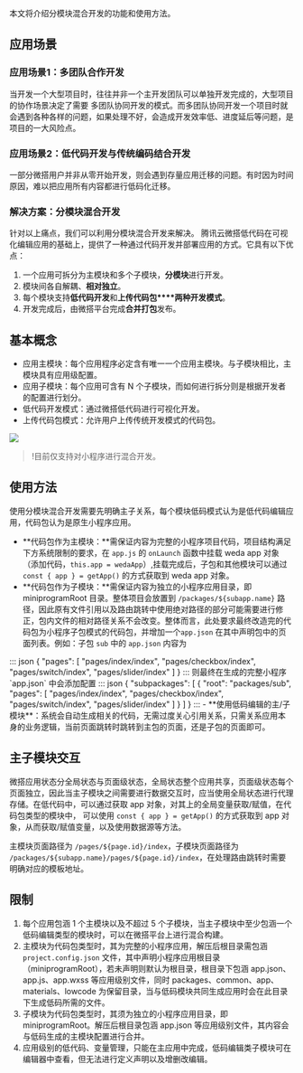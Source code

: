 本文将介绍分模块混合开发的功能和使用方法。
## 应用场景
### 应用场景1：多团队合作开发
当开发一个大型项目时，往往并非一个主开发团队可以单独开发完成的，大型项目的协作场景决定了需要 多团队协同开发的模式。而多团队协同开发一个项目时就会遇到各种各样的问题，如果处理不好，会造成开发效率低、进度延后等问题，是项目的一大风险点。
### 应用场景2：低代码开发与传统编码结合开发
一部分微搭用户并非从零开始开发，则会遇到存量应用迁移的问题。有时因为时间原因，难以把应用所有内容都进行低码化迁移。

### 解决方案：分模块混合开发
针对以上痛点，我们可以利用分模块混合开发来解决。
腾讯云微搭低代码在可视化编辑应用的基础上，提供了一种通过代码开发并部署应用的方式。它具有以下优点：
1. 一个应用可拆分为主模块和多个子模块，**分模块**进行开发。
2. 模块间各自解耦、**相对独立**。
3. 每个模块支持**低代码开发**和**上传代码包****两种开发模式**。
4. 开发完成后，由微搭平台完成**合并打包**发布。


## 基本概念

- 应用主模块：每个应用程序必定含有唯一一个应用主模块。与子模块相比，主模块具有应用级配置。
- 应用子模块：每个应用可含有 N 个子模块，而如何进行拆分则是根据开发者的配置进行划分。
- 低代码开发模式：通过微搭低代码进行可视化开发。
- 上传代码包模式：允许用户上传传统开发模式的代码包。

![](https://main.qcloudimg.com/raw/6a5099d9dff62f40f577f36c4a81b3a2.png)

>!目前仅支持对小程序进行混合开发。
## 使用方法

使用分模块混合开发需要先明确主子关系，每个模块低码模式认为是低代码编辑应用，代码包认为是原生小程序应用。

- **代码包作为主模块：**需保证内容为完整的小程序项目代码，项目结构满足下方系统限制的要求，在 `app.js` 的 `onLaunch` 函数中挂载 weda app 对象（添加代码，`this.app = wedaApp`）,挂载完成后，子包和其他模块可以通过`const { app } = getApp()` 的方式获取到 weda app 对象。
- **代码包作为子模块：**需保证内容为独立的小程序应用目录，即 miniprogramRoot 目录。整体项目会放置到 `/packages/${subapp.name}` 路径，因此原有文件引用以及路由跳转中使用绝对路径的部分可能需要进行修正，包内文件的相对路径关系不会改变。整体而言，此处要求最终改造完的代码包为小程序子包模式的代码包，并增加一个`app.json` 在其中声明包中的页面列表。例如：子包 `sub` 中的 `app.json` 内容为
<dx-codeblock>
:::  json
{
  "pages": [
    "pages/index/index",
    "pages/checkbox/index",
    "pages/switch/index",
    "pages/slider/index"
  ]
}
:::
</dx-codeblock>
则最终在生成的完整小程序`app.json` 中会添加配置
<dx-codeblock>
:::  json
{
  "subpackages": [
    {
      "root": "packages/sub",
      "pages": [
        "pages/index/index",
        "pages/checkbox/index",
        "pages/switch/index",
        "pages/slider/index"
      ]
    }
  ]
}
:::
</dx-codeblock>
- **使用低码编辑的主/子模块**：系统会自动生成相关的代码，无需过度关心引用关系，只需关系应用本身的业务逻辑，当前页面跳转时跳转到主包的页面，还是子包的页面即可。

## 主子模块交互

微搭应用状态分全局状态与页面级状态，全局状态整个应用共享，页面级状态每个页面独立，因此当主子模块之间需要进行数据交互时，应当使用全局状态进行代理存储。在低代码中，可以通过获取 app 对象，对其上的全局变量获取/赋值，在代码包类型的模块中， 可以使用 `const { app } = getApp()` 的方式获取到 app 对象，从而获取/赋值变量，以及使用数据源等方法。

主模块页面路径为 `/pages/${page.id}/index`，子模块页面路径为 `/packages/${subapp.name}/pages/${page.id}/index`，在处理路由跳转时需要明确对应的模板地址。

## 限制

1. 每个应用包涵 1 个主模块以及不超过 5 个子模块，当主子模块中至少包涵一个低码编辑类型的模块时，可以在微搭平台上进行混合构建。
1. 主模块为代码包类型时，其为完整的小程序应用，解压后根目录需包涵 `project.config.json` 文件，其中声明小程序应用根目录（miniprogramRoot），若未声明则默认为根目录，根目录下包涵 app.json、app.js、app.wxss 等应用级别文件，同时 packages、common、app、materials、lowcode 为保留目录，当与低码模块共同生成应用时会在此目录下生成低码所需的文件。
1. 子模块为代码包类型时，其须为独立的小程序应用目录，即 miniprogramRoot。解压后根目录包涵 app.json 等应用级别文件，其内容会与低码生成的主模块配置进行合并。
1. 应用级别的低代码、变量管理，只能在主应用中完成，低码编辑类子模块可在编辑器中查看，但无法进行定义声明以及增删改编辑。
